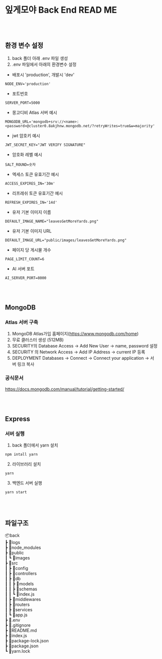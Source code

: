 # 잎게모야 Back End READ ME

<br><br>

## 환경 변수 설정

1. back 폴더 아래 .env 파일 생성
2. .env 파일에서 아래의 환경변수 설정

- 배포시 'production', 개발시 'dev'

```
NODE_ENV='production'
```

- 포트번호

```
SERVER_PORT=5000
```

- 몽고디비 Atlas 서버 예시

```
MONGODB_URL='mongodb+srv://<name>:<password>@cluster0.8akjhnw.mongodb.net/?retryWrites=true&w=majority'
```

- jwt 암호키 예시

```
JWT_SECRET_KEY="JWT VERIFY SIGNATURE"
```

- 암호화 레벨 예시

```
SALT_ROUND=숫자
```

- 엑세스 토큰 유효기간 예시

```
ACCESS_EXPIRES_IN='30m'
```

- 리프레쉬 토큰 유효기간 예시

```
REFRESH_EXPIRES_IN='14d'
```

- 유저 기본 이미지 이름

```
DEFAULT_IMAGE_NAME="leavesGetMoreYards.png"
```

- 유저 기본 이미지 URL

```
DEFAULT_IMAGE_URL="public/images/leavesGetMoreYards.png"
```

- 페이지 당 게시물 개수

```
PAGE_LIMIT_COUNT=6
```

- AI 서버 포트

```
AI_SERVER_PORT=8000
```

<br><br>

## MongoDB

### Atlas 서버 구축

1. MongoDB Atlas가입
   홈페이지(https://www.mongodb.com/home)
2. 무료 클러스터 생성 (512MB)
3. SECURITY의 Database Access -> Add New User -> name, password 설정
4. SECURITY 의 Network Access -> Add IP Address -> current IP 등록
5. DEPLOYMENT Databases -> Connect -> Connect your application -> 서버 링크 복사

### 공식문서

https://docs.mongodb.com/manual/tutorial/getting-started/

<br><br>

## Express

### 서버 실행

1. back 폴더에서 yarn 설치

```
npm intall yarn
```

2. 라이브러리 설치

```
yarn
```

3. 백엔드 서버 실행

```
yarn start
```

<br><br>

## 파일구조

📦back  
┣ 📂logs  
┣ 📂node_modules  
┣ 📂public  
┃ ┗ 📂images  
┣ 📂src  
┃ ┣ 📂config  
┃ ┣ 📂controllers  
┃ ┣ 📂db  
┃ ┃ ┣ 📂models  
┃ ┃ ┣ 📂schemas  
┃ ┃ ┗ 📜index.js  
┃ ┣ 📂middlewares  
┃ ┣ 📂routers  
┃ ┣ 📂services  
┃ ┗ 📜app.js  
┣ 📜.env  
┣ 📜.gitignore  
┣ 📜README.md  
┣ 📜index.js  
┣ 📜package-lock.json  
┣ 📜package.json  
┗ 📜yarn.lock

<br><br>
